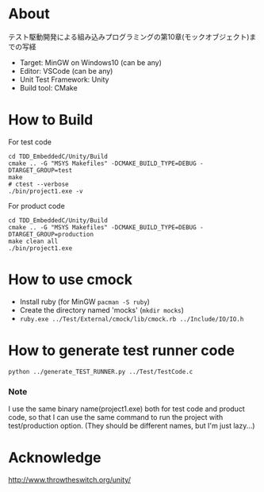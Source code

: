 # About
テスト駆動開発による組み込みプログラミングの第10章(モックオブジェクト)までの写経

- Target: MinGW on Windows10 (can be any)
- Editor: VSCode (can be any)
- Unit Test Framework: Unity
- Build tool: CMake

# How to Build
For test code

```sh:test_code
cd TDD_EmbeddedC/Unity/Build
cmake .. -G "MSYS Makefiles" -DCMAKE_BUILD_TYPE=DEBUG -DTARGET_GROUP=test
make
# ctest --verbose
./bin/project1.exe -v
```

For product code

```sh:product_code
cd TDD_EmbeddedC/Unity/Build
cmake .. -G "MSYS Makefiles" -DCMAKE_BUILD_TYPE=DEBUG -DTARGET_GROUP=production
make clean all
./bin/project1.exe
```

# How to use cmock
- Install ruby (for MinGW `pacman -S ruby`)
- Create the directory named 'mocks' (`mkdir mocks`)
- `ruby.exe ../Test/External/cmock/lib/cmock.rb ../Include/IO/IO.h`

# How to generate test runner code
`python ../generate_TEST_RUNNER.py ../Test/TestCode.c`

### Note
I use the same binary name(project1.exe) both for test code and product code, so that I can use the same command to run the project with test/production option. (They should be different names, but I'm just lazy...)

# Acknowledge
http://www.throwtheswitch.org/unity/
